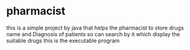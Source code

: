 # pharmacist
this is a simple project by java that helps the pharmacist to store drugs name and Diagnosis of patients so can search by it which display the suitable drugs 
this is the executable program

